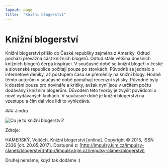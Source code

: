 ```yaml
---
layout: page
title:  "Knižní blogerství"
---
```


# Knižní blogerství

Knižní blogerství přišlo do České republiky zejména z Ameriky. Odtud pochází převážná část knižních blogerů. Odtud stále většina dnešních knižních blogerů čerpá inspiraci. V současné době se knižní blogeři v české a slovenské republice počítají pouze po stovkách. Původně se jednalo o internetové deníky, až postupem času se přeměnily na knižní blogy. Hodně těmto autorům v současné době pomáhají recenzní výtisky. Původně byly k dostání pouze pro novináře a kritiky, avšak nyní jsou v určitém počtu dodávány i knižním blogerům. Důvodem této tvorby je zvýšit povědomí o nově vydávaných knihách. V současné době je knižní blogerství na vzestupu a čím dál více lidí to vyhledává.

### Jindra

![Co je to knižní blogerství?](\learn-jekyll\images\BookTube.jpg)

Zdroje:

HAMERSKÝ, Vojtěch. Knižní blogerství [online]. Copyright © 2015, ISSN 2336 [cit. 20.05.2017]. Dostupné z: [http://impulsy.kjm.cz/impulsy-clanek/blogerstvi](http://impulsy.kjm.cz/impulsy-clanek/blogerstvi)

Druhej nemáme, když tak dodáme :)